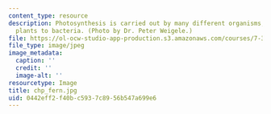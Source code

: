 ```yaml
---
content_type: resource
description: Photosynthesis is carried out by many different organisms, ranging from
  plants to bacteria. (Photo by Dr. Peter Weigele.)
file: https://ol-ocw-studio-app-production.s3.amazonaws.com/courses/7-343-photosynthesis-life-from-light-fall-2006/0442eff2f40bc5937c8956b547a699e6_chp_fern.jpg
file_type: image/jpeg
image_metadata:
  caption: ''
  credit: ''
  image-alt: ''
resourcetype: Image
title: chp_fern.jpg
uid: 0442eff2-f40b-c593-7c89-56b547a699e6
---
```

